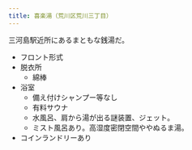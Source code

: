 ```yaml
---
title: 喜楽湯（荒川区荒川三丁目）
---
```


三河島駅近所にあるまともな銭湯だ。

* フロント形式
* 脱衣所
  * 綿棒
* 浴室
  * 備え付けシャンプー等なし
  * 有料サウナ
  * 水風呂、肩から湯が出る謎装置、ジェット。
  * ミスト風呂あり。高湿度密閉空間ややぬるま湯。
* コインランドリーあり
